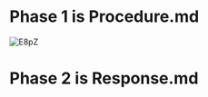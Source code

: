 # Phase 1 is Procedure.md
![E8pZ](https://github.com/ArkS0001/Woodpecker-s-Hackathon/assets/113760964/9136a7b1-2cc6-408f-b822-8f9c72f34145)

# Phase 2 is Response.md
